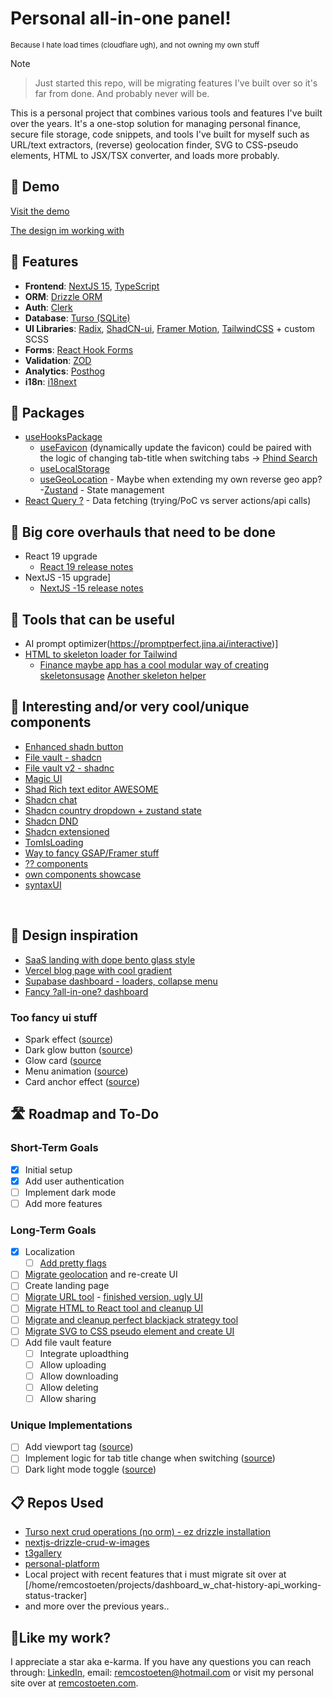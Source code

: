# Personal all-in-one panel!

<small>Because I hate load times (cloudflare ugh), and not owning my own stuff</small>

> [!NOTE]

> Just started this repo, will be migrating features I've built over so it's far from done. And probably never will be.

This is a personal project that combines various tools and features I've built over the years. It's a one-stop solution for managing personal finance, secure file storage, code snippets, and tools I've built for myself such as URL/text extractors, (reverse) geolocation finder, SVG to CSS-pseudo elements, HTML to JSX/TSX converter, and loads more probably.

## 🚀 Demo

[Visit the demo](https://panel.remcostoeten.com)

[The design im working with](https://www.figma.com/community/file/1380305920742671237)
<br/>

## 🧐 Features

-   **Frontend**: [NextJS 15](https://nextjs.org/), [TypeScript](https://www.typescriptlang.org/)
-   **ORM**: [Drizzle ORM](https://github.com/drizzle-team/drizzle-orm)
-   **Auth**: [Clerk](https://clerk.dev/)
-   **Database**: [Turso (SQLite)](https://turso.tech/)
-   **UI Libraries**: [Radix](https://www.radix-ui.com/), [ShadCN-ui](https://shadcn.dev/), [Framer Motion](https://www.framer.com/motion/), [TailwindCSS](https://tailwindcss.com/) + custom SCSS
-   **Forms**: [React Hook Forms](https://react-hook-form.com/)
-   **Validation**: [ZOD](https://zod.dev/)
-   **Analytics**: [Posthog](https://posthog.com/)
-   **i18n**: [i18next](https://www.i18next.com/)
    <br/>

## 🐻 Packages

-   [useHooksPackage](https://usehooks.com/)
    -   [useFavicon](https://usehooks.com/useFavicon) (dynamically update the favicon)
        could be paired with the logic of changing tab-title when switching tabs -> [Phind Search](https://www.phind.com/search?cache=bop1542bh6cu90jan1hi6y4c)
    -   [useLocalStorage](https://usehooks.com/uselocalstorage)
    -   [useGeoLocation](https://usehooks.com/usegeolocation) - Maybe when extending my own reverse geo app?
    -[Zustand](https://zustand.surge.sh/) - State management<br/>
-   [React Query ?](https://react-query.tanstack.com/) - Data fetching (trying/PoC vs server actions/api calls)
    <br/>

## 🐻 Big core overhauls that need to be done

-   React 19 upgrade
    -   [React 19 release notes](https://reactjs.org/blog/2022/02/23/react-19.html#release-notes)
-   NextJS -15 upgrade]
    -   [NextJS -15 release notes](https://nextjs.org/blog/next-15#release-notes)

## 🐻 Tools that can be useful

-   AI prompt optimizer(https://promptperfect.jina.ai/interactive)]
-   [HTML to skeleton loader for Tailwind](https://gpt-skeleton.vercel.app/generate)
    -   [Finance maybe app has a cool modular way of creating skeletons](https://github.com/maybe-finance/maybe-archive/tree/main/libs/design-system/src/lib/LoadingPlaceholder)[usage]()
    [Another skeleton helper](https://mkfizi.dev/tailbone/)

## 🐻 Interesting and/or very cool/unique components

-   [Enhanced shadn button](https://enhanced-button.vercel.app/)
-   [File vault - shadcn](https://file-vault-delta.vercel.app/)
-   [File vault v2 - shadnc](https://uploader.sadmn.com/)
-   [Magic UI](https://magicui.design/)
-   [Shad Rich text editor AWESOME](https://github.com/udecode/plate)
-   [Shadcn chat](https://shadcn-chat.vercel.app/)
-   [Shadcn country dropdown + zustand state](https://github.com/Jayprecode/country-state-dropdown)
-   [Shadcn DND](https://github.com/Georgegriff/react-dnd-kit-tailwind-shadcn-ui)
-   [Shadcn extensioned](https://shadcn-extension.vercel.app/docs/file-upload)
-   [TomIsLoading](https://www.hover.dev/)
-   [Way to fancy GSAP/Framer stuff](https://blog.olivierlarose.com/tutorials)
-   [?? components](https://components.bridger.to/hero)
-   [own components showcase](https://github.com/remcostoeten/fancy-component-showcase)
-   [syntaxUI](https://syntaxui.com/)

<br/>

## 🐻 Design inspiration

-   [SaaS landing with dope bento glass style](https://www.hover.dev/templates/demo/the-startup)
-   [Vercel blog page with cool gradient](https://vercel.com/blog/deploy-summary)
-   [Supabase dashboard - loaders, collapse menu](https://supabase.com/dashboard/projects)
-   [Fancy ?all-in-one? dashboard](https://web.clay.earth/)

### Too fancy ui stuff

-   Spark effect ([source](https://codepen.io/hexagoncircle/details/bGZdWyw))
-   Dark glow button ([source](https://codepen.io/collinsworth/pen/zYepgqG))
-   Glow card ([source](https://codepen.io/jh3y/pen/MWxgJXY)
-   Menu animation ([source](https://codepen.io/jh3y/pen/GRapZqO))
-   Card anchor effect ([source](https://codepen.io/jh3y/pen/MWLyGxo))
    </br>

## 🛣️ Roadmap and To-Do

### Short-Term Goals

-   [x] Initial setup
-   [x] Add user authentication
-   [ ] Implement dark mode
-   [ ] Add more features

### Long-Term Goals

-   [x] Localization
    -   [ ] [Add pretty flags](https://flagpack.xyz/)
-   [ ] [Migrate geolocation](https://features.remcostoeten.com/geolocation) and re-create UI
-   [ ] Create landing page
-   [ ] [Migrate URL tool](https://url.remcostoeten.com/) - [finished version, ugly UI](https://vsc.remcostoeten.com/)
-   [ ] [Migrate HTML to React tool and cleanup UI](https://portfolio.remcostoeten.com/html-to-jsx)
-   [ ] [Migrate and cleanup perfect blackjack strategy tool](https://portfolio.remcostoeten.com/blackjack)
-   [ ] [Migrate SVG to CSS pseudo element and create UI]()
-   [ ] Add file vault feature
    -   [ ] Integrate uploadthing
    -   [ ] Allow uploading
    -   [ ] Allow downloading
    -   [ ] Allow deleting
    -   [ ] Allow sharing

### Unique Implementations

-   [ ] Add viewport tag ([source](https://www.youtube.com/shorts/YqAxXBrrryc))
-   [ ] Implement logic for tab title change when switching ([source](https://www.phind.com/search?cache=bop1542bh6cu90jan1hi6y4c))
-   [ ] Dark light mode toggle ([source](https://codepen.io/jh3y/pen/GRaWZrw))

<h2> 📋 Repos Used</h2>

-   [Turso next crud operations (no orm) - ez drizzle installation](https://github.com/remcostoeten/turso-nextjs-starter)
-   [nextjs-drizzle-crud-w-images](https://github.com/remcostoeten/nextjs-drizzle-crud-w-images-tfw-no-relation-ship-sad-pepe)
-   [t3gallery](https://github.com/remcostoeten/t3gallery)
-   [personal-platform](https://github.com/remcostoeten/personal-platform)
-   Local project with recent features that i must migrate sit over at [/home/remcostoeten/projects/dashboard_w_chat-history-api_working-status-tracker]
-   and more over the previous years..
    <br/>

<h2>💖Like my work?</h2>

I appreciate a star aka e-karma. If you have any questions you can reach through:
[LinkedIn](https://linkedin.com/in/remco-stoeten/), email: <a href="mailto:remcostoeten@hotmail.com">remcostoeten@hotmail.com</a>
or visit my personal site over at [remcostoeten.com](https://remcostoeten.com).
